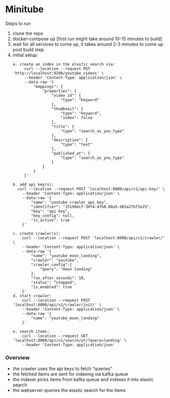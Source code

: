 # Minitube

Steps to run
1. clone the repo
2. docker-compose up [first run might take around 10-15 minutes to build]
3. wait for all services to come up, it takes around 2-3 minutes to come up post build step
4. initial setup:
    ```
   a. create an index in the elastic search via:
         curl --location --request PUT 'http://localhost:9200/youtube_videos' \
         --header 'Content-Type: application/json' \
         --data-raw '{
             "mappings": {
                 "properties": {
                     "video_id": {
                         "type": "keyword"
                     },
                     "thumbnail": {
                         "type": "keyword",
                         "index": false
                     },
                     "title": {
                         "type": "search_as_you_type"
                     },
                     "description": {
                         "type": "text"
                     },
                     "published_at": {
                         "type": "search_as_you_type"
                     }
                 }
             }
         }'
  
   b. add api key(s):
      curl --location --request POST 'localhost:8000/api/v1/api-key/' \
        --header 'Content-Type: application/json' \
        --data-raw '{
            "name": "youtube_crawler_api_key",
            "identifier": "15199dcf-30f4-4fb0-88a5-d65a27bf3e25",
            "key": "api key",
            "key_config": null,
            "is_active": true
        }'

   c. create crawler(s):
        curl --location --request POST 'localhost:8000/api/v1/crawler/' \
        --header 'Content-Type: application/json' \
        --data-raw '{
            "name": "youtube_moon_landing",
            "crawler": "youtube",
            "crawler_config":{
                "query": "moon landing"
            },
            "run_after_seconds": 10,
            "status": "stopped",
            "is_enabled": true
        }'
   d. start crawler:
        curl --location --request POST 'localhost:8000/api/v1/crawler/init/' \
        --header 'Content-Type: application/json' \
        --data-raw '{
            "name": "youtube_moon_landing"
        }'
   
   e. search items:
        curl --location --request GET 'localhost:8000/api/v1/search/yt/?query=landing' \
        --header 'Content-Type: application/json'
    ```

### Overview
- the crawler uses the api keys to fetch "queries"
- the fetched items are sent for indexing via kafka queue
- the indexer picks items from kafka queue and indexes it into elastic search
- the webserver queries the elastic search for the items
